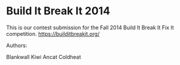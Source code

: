 Build It Break It 2014
======

This is our contest submission for the Fall 2014 Build It Break It Fix It competition. https://builditbreakit.org/

Authors:

Blankwall Kiwi Ancat Coldheat
